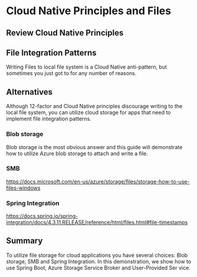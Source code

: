 # Cloud Native Principles and Files

## Review Cloud Native Principles

## File Integration Patterns

Writing Files to local file system is a Cloud Native anti-pattern, but sometimes you just got to for any number of reasons.

## Alternatives

Although 12-factor and Cloud Native principles discourage writing to the local file system, you can utilize cloud storage for apps that need to implement file integration patterns.

### Blob storage

Blob storage is the most obvious answer and this guide will demonstrate how to utilize Azure blob storage to attach and write a file.

### SMB

https://docs.microsoft.com/en-us/azure/storage/files/storage-how-to-use-files-windows

### Spring Integration

https://docs.spring.io/spring-integration/docs/4.3.11.RELEASE/reference/html/files.html#file-timestamps

## Summary

To utilize file storage for cloud applications you have several choices: Blob storage, SMB and Spring Integration.  In this demonstration, we show how to use Spring Boot, Azure Storage Service Broker and User-Provided Ser vice. 
